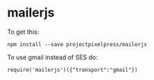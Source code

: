 mailerjs
========

To get this:

`npm install --save projectpixelpress/mailerjs`

To use gmail instead of SES do:

`require('mailerjs')({"transport":"gmail"})`

